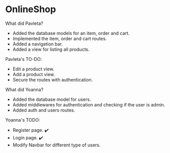 # OnlineShop

What did Pavleta?
- Added the database models for an item, order and cart.
- Implemented the item, order and cart routes.
- Added a navigation bar.
- Added a view for listing all products.

Pavleta's TO-DO:
- Edit a product view.
- Add a product view.
- Secure the routes with authentication.

What did Yoanna?
- Added the database model for users.
- Added middlewares for authentication and checking if the user is admin.
- Added auth and users routes.

Yoanna's TODO:
- Register page. :heavy_check_mark:
- Login page. :heavy_check_mark:
- Modify Navbar for different type of users.
